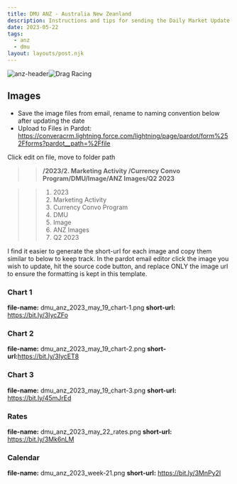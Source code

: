 ```yaml
---
title: DMU ANZ - Australia New Zeanland
description: Instructions and tips for sending the Daily Market Update for region ANZ.
date: 2023-05-22
tags:
  - anz
  - dmu
layout: layouts/post.njk
---
```


![Drag Racing](Dragster.jpg)
<img src="https://stackblitz.com/files/conv-dmu-wiki-lhc/github/lighthouse-sean/convera-dmu-docs/main/img/StevenDooley_DailyMarketReport_APAC.jpg"
    alt="anz-header"
    style="float:left; margin-right:10 px;" />
## Images

- Save the image files from email, rename to naming convention below after updating the date
- Upload to Files in Pardot: https://converacrm.lightning.force.com/lightning/page/pardot/form%252Fforms?pardot__path=%2Ffile

Click edit on file, move to folder path 

>><strong>/2023/2. Marketing Activity /Currency Convo Program/DMU/Image/ANZ Images/Q2 2023</strong>

>>1. 2023
>>2. Marketing Activity 
>>3. Currency Convo Program
>>4. DMU
>>5. Image
>>6. ANZ Images
>>7. Q2 2023 

I find it easier to generate the short-url for each image and copy them similar to below to keep track. In the pardot email editor click the image you wish to update, hit the source code button, and replace ONLY the image url to ensure the formatting is kept in this template.

### Chart 1
<strong>file-name:</strong> dmu_anz_2023_may_19_chart-1.png
<strong>short-url:</strong> https://bit.ly/3IycZFo

### Chart 2
<strong>file-name:</strong> dmu_anz_2023_may_19_chart-2.png
<strong>short-url:</strong>https://bit.ly/3IycET8

### Chart 3
<strong>file-name:</strong> dmu_anz_2023_may_19_chart-3.png
<strong>short-url:</strong> https://bit.ly/45mJrEd

### Rates
<strong>file-name:</strong> dmu_anz_2023_may_22_rates.png
<strong>short-url:</strong> https://bit.ly/3Mk6nLM

### Calendar 
<strong>file-name:</strong> dmu_anz_2023_week-21.png
<strong>short-url:</strong> https://bit.ly/3MnPy2I

